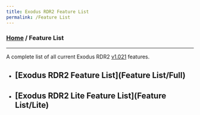```yaml
---
title: Exodus RDR2 Feature List
permalink: /Feature List
---
```

### [Home](../index.md) / Feature List
---
A complete list of all current Exodus RDR2 [v1.021](Changelogs/1019) features.

- ## [Exodus RDR2 Feature List](Feature List/Full)
- ## [Exodus RDR2 Lite Feature List](Feature List/Lite)
